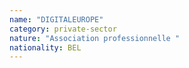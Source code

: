 ```yaml
---
name: "DIGITALEUROPE"
category: private-sector
nature: "Association professionnelle "
nationality: BEL
---
```

